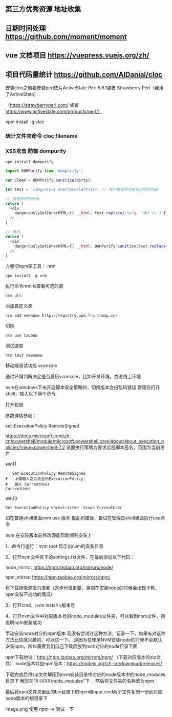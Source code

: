 ## 第三方优秀资源 地址收集

## 日期时间处理 https://github.com/moment/moment

## vue 文档项目 https://vuepress.vuejs.org/zh/

## 项目代码量统计 https://github.com/AlDanial/cloc

安装cloc之前要安装perl垫片ActiveState Perl 5.6.1或者 Strawberry Perl（我用了ActiveState）

（https://strawberryperl.com/ 或者 https://www.activestate.com/products/perl/）

npm install -g cloc

### 统计文件夹命令 cloc filename

### XSS攻击 防御 dompurify

```shell
npm install dompurify
```

```js
import DOMPurify from 'dompurify';

var clean = DOMPurify.sanitize(dirty);

let text = '<img/src=1 onerror=alert(1)>' // 用户填写的可能有风险的内容

// 没有防护的时候，
return (
  <div
    dangerouslySetInnerHTML={{ __html: text.replace(/\n/g, '<br />') }} // 将换行符替换成br，为了显示换行
  />
)

// 用法
return (
  <div
    dangerouslySetInnerHTML={{ __html: DOMPurify.sanitize(text.replace(/\n/g, '<br />')) }}
  />
)
```

方便切npm源工具： nrm

```shell
npm install -g nrm
```

执行命令nrm ls查看可选的源

```shell
nrm uls
```

添加自定义源

```shell
nrm add newname http://registry.npm.frp.trmap.cn/
```

切换

```shell
nrm use taobao
```

测试速度

```shell
nrm test newname
```

移动端调试功能
vconsole

通过环境判断决定是否启用vconsole，比如开发环境，或者线上环境

nvm在windows下未开启脚本安全策略时，切换版本会报乱码错误
管理员打开shell，输入以下两个命令

打开权限

参数详情参阅：

set-ExecutionPolicy RemoteSigned

https://docs.microsoft.com/zh-cn/powershell/module/microsoft.powershell.core/about/about_execution_policies?view=powershell-7.2
设置执行策略为要求远程脚本签名，范围为当前用户

win11
```shell
   Set-ExecutionPolicy RemoteSigned
#   上面输入之后会显示ExecutionPolicy:  
#   输入 CurrentUser
CurrentUser
```

win10
```shell
Set-ExecutionPolicy Unrestricted -Scope CurrentUser
```

如在普通shell里面nvm use 版本 报乱码错误，尝试在管理员shell里面执行use命令



nvm 在安装版本前修改源能帮助顺利安装上

1、命令行运行：nvm root 显示出nvm的安装目录

2、打开nvm文件夹下的settings.txt文件，在最后添加以下代码：

node_mirror: https://npm.taobao.org/mirrors/node/

npm_mirror: https://npm.taobao.org/mirrors/npm/

将下载镜像源指向淘宝（这步也很重要，否则在安装node的时候会出现卡死，npm安装不成功的情况）

3、打开cmd，nvm install v版本号

4、打开nvm文件中对应版本号的node_modules文件夹，可以看到npm文件，则说明npm安装成功

手动安装node对应的npm版本
我没有尝试过这种方法，记录一下，如果有对这种方法比较感兴趣的，可以试一下。
是因为在使用NVM安装node的时候不会默认安装npm，所以需要我们自己下载后放到nvm对应的node目录下面

npm下载地址：http://npm.taobao.org/mirrors/npm/ （下载对应版本的zip文件）
node版本对应npm版本：https://nodejs.org/zh-cn/download/releases/

下载完成后将zip文件解压到nvm安装目录中对应的node版本中的node_modules目录下
解压在“X:\XXX\node_modules”下 ，然后将文件夹的名称改为npm



最后将npm文件夹里面的bin目录下的npm和npm.cmd两个文件复制一份到对应node版本的根目录下


image.png
使用 npm -v 测试一下
